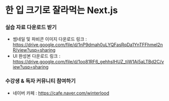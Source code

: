 # 한 입 크기로 잘라먹는 Next.js

### 실습 자료 다운로드 받기

- 썸네일 및 파비콘 이미지 다운로드 링크 : https://drive.google.com/file/d/1nP9dmah0uLYQFasRqDa1YnTFFhmeI2nR/view?usp=sharing
- UI 완성본 다운로드 링크 : https://drive.google.com/file/d/1oo81RF6_gehhsIHUZ_tjW1Ai5aLTBd2C/view?usp=sharing

### 수강생 & 독자 커뮤니티 참여하기

- 네이버 카페 : https://cafe.naver.com/winterlood
